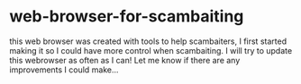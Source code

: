 # web-browser-for-scambaiting
this web browser was created with tools to help scambaiters, I first started making it so I could have more control when scambaiting. I will try to update this webrowser as often as I can! Let me know if there are any improvements I could make...
